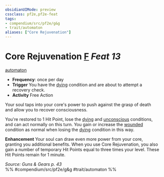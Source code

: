 ```yaml
---
obsidianUIMode: preview
cssclass: pf2e,pf2e-feat
tags:
- compendium/src/pf2e/g&g
- trait/automaton
aliases: ["Core Rejuvenation"]
---
```

# Core Rejuvenation  [F](../../rules/core-rulebook/chapter-9-playing-the-game.md#Actions "Free Action") *Feat 13*  
[automaton](../../rules/traits/automaton-g-g.md)  

- **Frequency**: once per day
- **Trigger** You have the [dying](../../rules/conditions.md#Dying) condition and are about to attempt a recovery check.
- **Activity** Free Action

Your soul taps into your core's power to push against the grasp of death and allow you to recover consciousness.

You're restored to 1 Hit Point, lose the [dying](../../rules/conditions.md#Dying) and [unconscious](../../rules/conditions.md#Unconscious) conditions, and can act normally on this turn. You gain or increase the [wounded](../../rules/conditions.md#Wounded) condition as normal when losing the [dying](../../rules/conditions.md#Dying) condition in this way.

**Enhancement** Your soul can draw even more power from your core, granting you additional benefits. When you use Core Rejuvenation, you also gain a number of temporary Hit Points equal to three times your level. These Hit Points remain for 1 minute.

*Source: Guns & Gears p. 43*  
%% #compendium/src/pf2e/g&g #trait/automaton %%